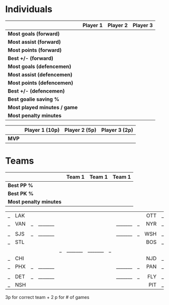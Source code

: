# Individuals

|								| Player 1 	| Player 2 	| Player 3	|
|:-								|:-			|:-			|:-			|
| **Most goals (forward)**		|			|			|			|
| **Most assist (forward)**		|			|			|			|
| **Most points (forward)**		|			|			|			|
| **Best +/- (forward)**		|			|			|			|
| **Most goals (defencemen)**	|			|			|			|
| **Most assist (defencemen)**	|			|			|			|
| **Most points (defencemen)**	|			|			|			|
| **Best +/- (defencemen)**		|			|			|			|
| **Best goalie saving %**		|			|			|			|
| **Most played minutes / game**|			|			|			|
| **Most penalty minutes**		|			|			|			|


|				| Player 1 (10p)	| Player 2 (5p)		| Player 3 (2p)		|
|:-				|:-					|:-					|:-					|
| **MVP**		|					|					|					|

# Teams

|								| Team 1	| Team 1 	| Team 1	|
|:-								|:-			|:-			|:-			|
| **Best PP %**					|			|			|			|
| **Best PK %**					|			|			|			|
| **Most penalty minutes**		|			|			|			|

|	|		|	|		|	|		|		|	|		|	|		|	|
|:-	|:-		|:-	|:-		|:-	|:-		|-:		|-:	|-:		|-:	|-:		|-:	|
|_	| LAK	|	|		|	|		|		|	|		|	| OTT	|_	|
|_	| VAN	|_	|_______|	|		|		|	|_______|_	| NYR	|_	|
|	|		|	|		|	|		|		|	|		|	|		|	|
|_	| SJS	|_	|_______|	|		|		|	|_______|_	| WSH	|_	|
|_	| STL	|	|		|	|		|		|	|		|	| BOS	|_	|
|	|		|	|		|_	|_______|_______|_	|		|	|		|	|
|_	| CHI	|	|		|	|		|		|	|		|	| NJD	|_	|
|_	| PHX	|_	|_______|	|		|		|	|_______|_	| PAN	|_	|
|	|		|	|		|	|		|		|	|		|	|		|	|
|_	| DET	|_	|_______|	|		|		|	|_______|_	| FLY	|_	|
|_	| NSH	|	|		|	|		|		|	|		|	| PIT	|_	|

3p for correct team + 2 p for # of games